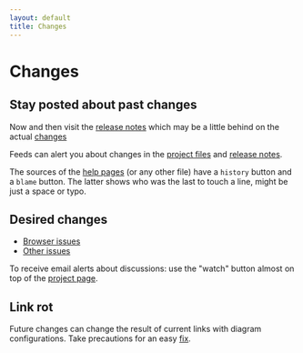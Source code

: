 ```yaml
---
layout: default
title: Changes
---
```


Changes
=======

Stay posted about past changes
------------------------------

Now and then visit the [release notes] which may be a little behind on the actual [changes]

[release notes]: https://github.com/d-bl/GroundForge/releases
[changes]: https://github.com/d-bl/GroundForge/commits/gh-pages
[project page]: https://github.com/d-bl/GroundForge

Feeds can alert you about changes in the [project files] and [release notes].

The sources of the [help pages] (or any other file) have a `history` button and a `blame` button.
The latter shows who was the last to touch a line, might be just a space or typo.

[project files]: https://github.com/d-bl/GroundForge/commits/master.atom
[release notes]: https://github.com/d-bl/GroundForge/releases.atom
[help pages]: https://github.com/d-bl/GroundForge/tree/master/docs/help

Desired changes
---------------

* [Browser issues](https://github.com/d-bl/GroundForge/issues?q=is%3Aissue+is%3Aopen+label%3A%22Browser+support%22)
* [Other issues](https://github.com/d-bl/GroundForge/issues?utf8=%E2%9C%93&q=is%3Aissue+is%3Aopen+-label%3A%22Browser+support%22)

To receive email alerts about discussions: use the "watch" button almost on top of the [project page].

Link rot
--------

Future changes can change the result of current links with diagram configurations.
Take precautions for an easy [fix].

[fix]: /GroundForge/help/Fix-Old-Links
